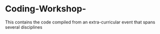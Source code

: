 # Coding-Workshop-
This contains the code compiled from an extra-curricular event that spans several disciplines
